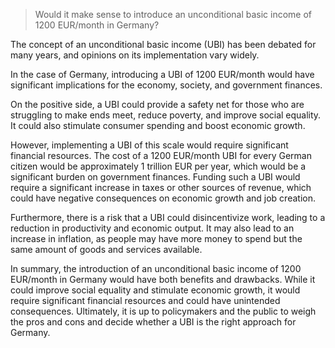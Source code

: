 > Would it make sense to introduce an unconditional basic income of 1200 EUR/month in Germany?

The concept of an unconditional basic income (UBI) has been debated for many years, and opinions on its implementation vary widely.

In the case of Germany, introducing a UBI of 1200 EUR/month would have significant implications for the economy, society, and government finances.

On the positive side, a UBI could provide a safety net for those who are struggling to make ends meet, reduce poverty, and improve social equality. It could also stimulate consumer spending and boost economic growth.

However, implementing a UBI of this scale would require significant financial resources. The cost of a 1200 EUR/month UBI for every German citizen would be approximately 1 trillion EUR per year, which would be a significant burden on government finances. Funding such a UBI would require a significant increase in taxes or other sources of revenue, which could have negative consequences on economic growth and job creation.

Furthermore, there is a risk that a UBI could disincentivize work, leading to a reduction in productivity and economic output. It may also lead to an increase in inflation, as people may have more money to spend but the same amount of goods and services available.

In summary, the introduction of an unconditional basic income of 1200 EUR/month in Germany would have both benefits and drawbacks. While it could improve social equality and stimulate economic growth, it would require significant financial resources and could have unintended consequences. Ultimately, it is up to policymakers and the public to weigh the pros and cons and decide whether a UBI is the right approach for Germany.